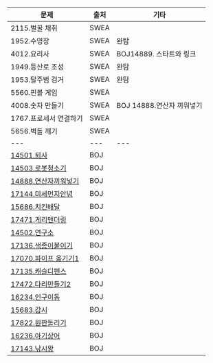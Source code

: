 | 문제                             | 출처 | 기타 |
| -------------------------------- | ---- | ---- |
| 2115.벌꿀 채취                   | SWEA |      |
| 1952.수영장                      | SWEA | 완탐  |
| 4012.요리사                      | SWEA | BOJ14889. 스타트와 링크   |
| 1949.등산로 조성                      | SWEA | 완탐   |
| 1953.탈주범 검거                      | SWEA | 완탐   |
| 5560.핀볼 게임                   | SWEA |      |
| 4008.숫자 만들기                   | SWEA | BOJ 14888.연산자 끼워넣기  |
| 1767.프로세서 연결하기           | SWEA |      |
| 5656.벽돌 깨기           | SWEA |      |
|  ---           | --- | ---     |
| [14501.퇴사][BOJ14501]         | BOJ     |     | 
| [14503.로봇청소기][BOJ14503]     | BOJ  |      |
| [14888.연산자끼워넣기][BOJ14888] | BOJ  |      |
| [17144.미세먼지안녕][BOJ17144]   | BOJ  |      |
| [15686.치킨배달][BOJ15686]       | BOJ  |      |
| [17471.게리맨더링][BOJ17471]     | BOJ  |      |
| [14502.연구소][BOJ14502]         | BOJ  |      |
| [17136.색종이붙이기][BOJ17136]   | BOJ  |      |
| [17070.파이프 옮기기1][BOJ17070] | BOJ  |      |
| [17135.캐슬디펜스][BOJ17135]     | BOJ    |    | 
| [17472.다리만들기2][BOJ17472]    | BOJ    |    |
| [16234.인구이동][BOJ16234]       | BOJ  |      |
| [15683.감시][BOJ15683]           | BOJ  |      |
| [17822.원판돌리기][BOJ17822]     | BOJ  |      |
| [16236.아기상어][BOJ16236]        | BOJ    |     |
| [17143.낚시왕][BOJ17143]          | BOJ   |     |


[BOJ14501]: https://www.acmicpc.net/problem/14501
[BOJ14503]: https://www.acmicpc.net/problem/14503
[BOJ14502]: https://www.acmicpc.net/problem/14502
[BOJ14888]: https://www.acmicpc.net/problem/14888
[BOJ17136]: https://www.acmicpc.net/problem/17136
[BOJ17144]: https://www.acmicpc.net/problem/17144
[BOJ17471]: https://www.acmicpc.net/problem/17471
[BOJ15686]: https://www.acmicpc.net/problem/15686
[BOJ17822]: https://www.acmicpc.net/problem/17822
[BOJ17070]: https://www.acmicpc.net/problem/17070
[BOJ16234]: https://www.acmicpc.net/problem/16234
[BOJ15683]: https://www.acmicpc.net/problem/15683
[BOJ17135]: https://www.acmicpc.net/problem/17135
[BOJ17472]: https://www.acmicpc.net/problem/17472
[BOJ17779]: https://www.acmicpc.net/problem/17779
[BOJ16236]: https://www.acmicpc.net/problem/16236
[BOJ17143]: https://www.acmicpc.net/problem/17143